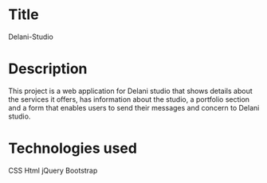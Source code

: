 # Title
Delani-Studio
# Description
This project is a web application for Delani studio that shows details about the services it offers, has information about the studio, a portfolio section and a form that enables users to send their messages and concern to Delani studio.
# Technologies used
CSS
Html
jQuery
Bootstrap



